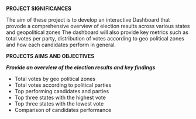 **PROJECT SIGNIFICANCES**

The aim of these project is to develop an interactive Dashboard that provode a comprehensive overview of election results across various states and geopolitical zones
The dashboard will also provide key metrics such as total votes per party, distribution of votes according to geo political zones and how each candidates perform in general.

**PROJECTS AIMS AND OBJECTIVES**

***Provide an overview of the election results and key findings***
- Total votes by geo political zones
- Total votes according to political parties
- Top performing candidates and parties
- Top three states with the highest vote
- Top three states with the lowest vote
- Comparison of candidates performance
